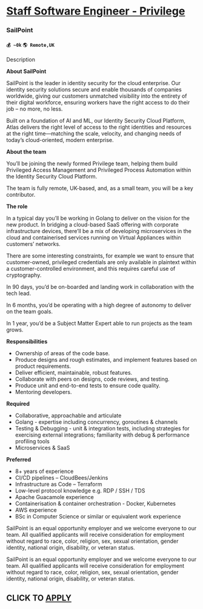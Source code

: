 # [Staff Software Engineer - Privilege](https://www.remotewlb.com/apply/staff-software-engineer-privilege)  
### SailPoint  
#### `💰 ~0k` `🌎 Remote,UK`  

Description

**About SailPoint**

SailPoint is the leader in identity security for the cloud enterprise. Our identity security solutions secure and enable thousands of companies worldwide, giving our customers unmatched visibility into the entirety of their digital workforce, ensuring workers have the right access to do their job – no more, no less.

Built on a foundation of AI and ML, our Identity Security Cloud Platform, Atlas delivers the right level of access to the right identities and resources at the right time—matching the scale, velocity, and changing needs of today’s cloud-oriented, modern enterprise.

 **About the team**

You’ll be joining the newly formed Privilege team, helping them build Privileged Access Management and Privileged Process Automation within the Identity Security Cloud Platform.

The team is fully remote, UK-based, and, as a small team, you will be a key contributor.

 **The role**

In a typical day you’ll be working in Golang to deliver on the vision for the new product. In bridging a cloud-based SaaS offering with corporate infrastructure devices, there’ll be a mix of developing microservices in the cloud and containerised services running on Virtual Appliances within customers’ networks.

There are some interesting constraints, for example we want to ensure that customer-owned, privileged credentials are only available in plaintext within a customer-controlled environment, and this requires careful use of cryptography.

In 90 days, you’d be on-boarded and landing work in collaboration with the tech lead.

In 6 months, you’d be operating with a high degree of autonomy to deliver on the team goals.

In 1 year, you’d be a Subject Matter Expert able to run projects as the team grows.

 **Responsibilities**

  * Ownership of areas of the code base.
  * Produce designs and rough estimates, and implement features based on product requirements.
  * Deliver efficient, maintainable, robust features.
  * Collaborate with peers on designs, code reviews, and testing.
  * Produce unit and end-to-end tests to ensure code quality.
  * Mentoring developers.

 **Required**

  * Collaborative, approachable and articulate
  * Golang - expertise including concurrency, goroutines & channels
  * Testing & Debugging - unit & integration tests, including strategies for exercising external integrations; familiarity with debug & performance profiling tools
  * Microservices & SaaS

 **Preferred**

  * 8+ years of experience
  * CI/CD pipelines – CloudBees/Jenkins
  * Infrastructure as Code – Terraform
  * Low-level protocol knowledge e.g. RDP / SSH / TDS
  * Apache Guacamole experience
  * Containerisation & container orchestration - Docker, Kubernetes
  * AWS experience
  * BSc in Computer Science or similar or equivalent work experience

SailPoint is an equal opportunity employer and we welcome everyone to our team. All qualified applicants will receive consideration for employment without regard to race, color, religion, sex, sexual orientation, gender identity, national origin, disability, or veteran status.

SailPoint is an equal opportunity employer and we welcome everyone to our team. All qualified applicants will receive consideration for employment without regard to race, color, religion, sex, sexual orientation, gender identity, national origin, disability, or veteran status.

  
## CLICK TO [APPLY](https://www.remotewlb.com/apply/staff-software-engineer-privilege)

